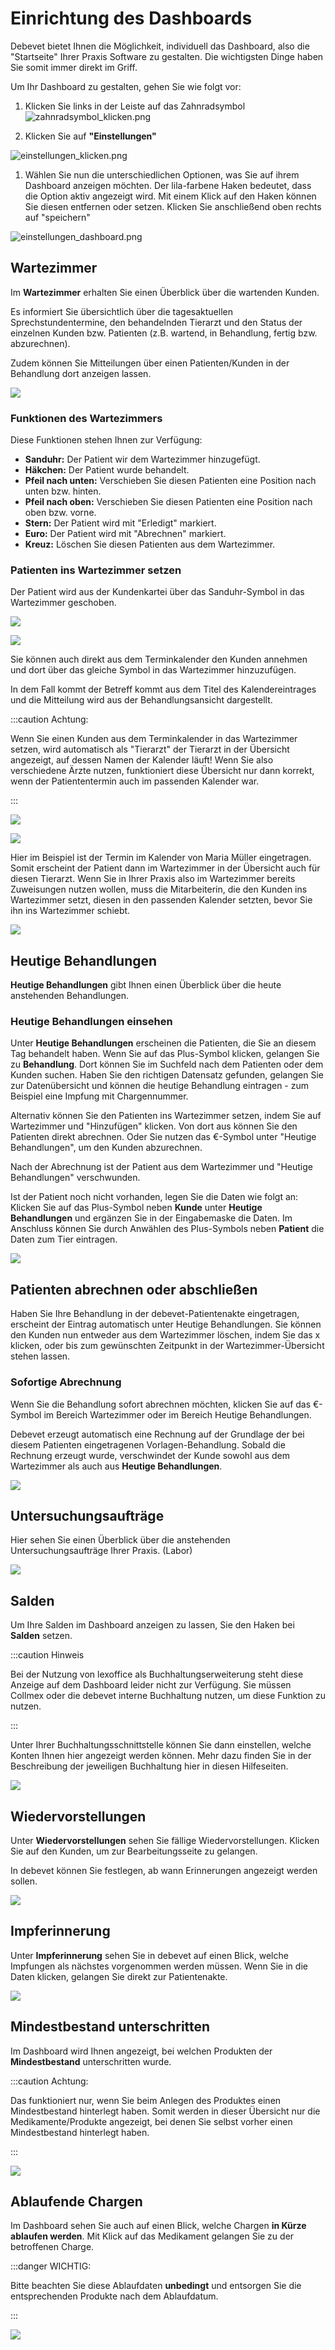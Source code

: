 # Einrichtung des Dashboards

Debevet bietet Ihnen die Möglichkeit, individuell das Dashboard, also die "Startseite" Ihrer Praxis Software zu gestalten. Die wichtigsten Dinge haben Sie somit immer direkt im Griff.

Um Ihr Dashboard zu gestalten, gehen Sie wie folgt vor:

1. Klicken Sie links in der Leiste auf das Zahnradsymbol   
![zahnradsymbol_klicken.png](../../static/img/dashboard/zahnradsymbol_klicken.png)
   

2. Klicken Sie auf **"Einstellungen"**    

![einstellungen_klicken.png](../../static/img/dashboard/einstellungen_klicken.png)


1. Wählen Sie nun die unterschiedlichen Optionen, was Sie auf ihrem Dashboard anzeigen möchten. Der lila-farbene Haken
bedeutet, dass die Option aktiv angezeigt wird. Mit einem Klick auf den Haken können Sie diesen entfernen oder setzen.
Klicken Sie anschließend oben rechts auf "speichern"     

![einstellungen_dashboard.png](../../static/img/dashboard/einstellungen_dashboard.png)

## Wartezimmer

Im **Wartezimmer** erhalten Sie einen Überblick über die wartenden Kunden.  

Es informiert Sie übersichtlich über die tagesaktuellen Sprechstundentermine, den behandelnden Tierarzt und den Status 
der einzelnen Kunden bzw. Patienten (z.B. wartend, in Behandlung, fertig bzw. abzurechnen).  

Zudem können Sie Mitteilungen über einen Patienten/Kunden in der Behandlung dort anzeigen lassen.  

![](../../static/img/dashboard/dashboard_wartezimmer1.png)  

### Funktionen des Wartezimmers  

Diese Funktionen stehen Ihnen zur Verfügung:

* **Sanduhr:** Der Patient wir dem Wartezimmer hinzugefügt.
* **Häkchen:** Der Patient wurde behandelt.
* **Pfeil nach unten:** Verschieben Sie diesen Patienten eine Position nach unten bzw. hinten.
* **Pfeil nach oben:** Verschieben Sie diesen Patienten eine Position nach oben bzw. vorne.
* **Stern:** Der Patient wird mit "Erledigt" markiert.
* **Euro:** Der Patient wird mit "Abrechnen" markiert.
* **Kreuz:** Löschen Sie diesen Patienten aus dem Wartezimmer.

### Patienten ins Wartezimmer setzen

Der Patient wird aus der Kundenkartei über das Sanduhr-Symbol in das Wartezimmer geschoben.  

![](../../static/img/dashboard/dashboard_wartezimmer1.png)  

![](../../static/img/dashboard/dashboard_ins_wartezimmer2.png)  


Sie können auch direkt aus dem Terminkalender den Kunden annehmen und dort über das gleiche Symbol in das Wartezimmer hinzuzufügen.

In dem Fall kommt der Betreff kommt aus dem Titel des Kalendereintrages und die Mitteilung wird aus der Behandlungsansicht dargestellt.

:::caution Achtung:  

Wenn Sie einen Kunden aus dem Terminkalender in das Wartezimmer setzen, wird automatisch als "Tierarzt" der Tierarzt in der Übersicht 
angezeigt, auf dessen Namen der Kalender läuft! Wenn Sie also verschiedene Ärzte nutzen, funktioniert diese Übersicht nur dann korrekt,
wenn der Patiententermin auch im passenden Kalender war.  

:::  

![](../../static/img/dashboard/wartezimmer_aus_kalender.png)  

![](../../static/img/dashboard/wartezimmer_aus_kalender2.png)

Hier im Beispiel ist der Termin im Kalender von Maria Müller eingetragen. Somit erscheint der Patient dann im Wartezimmer in der Übersicht auch
für diesen Tierarzt. Wenn Sie in Ihrer Praxis also im Wartezimmer bereits Zuweisungen nutzen wollen, muss die Mitarbeiterin, die den Kunden ins Wartezimmer
setzt, diesen in den passenden Kalender setzten, bevor Sie ihn ins Wartezimmer schiebt.  

![](../../static/img/dashboard/wartezimmer_aus_kalender3.png)

## Heutige Behandlungen 

**Heutige Behandlungen** gibt Ihnen einen Überblick über die heute anstehenden Behandlungen.

### Heutige Behandlungen einsehen  

Unter **Heutige Behandlungen** erscheinen die Patienten, die Sie an diesem Tag behandelt haben. Wenn Sie auf das Plus-Symbol klicken, gelangen Sie zu **Behandlung**. 
Dort können Sie im Suchfeld nach dem Patienten oder dem Kunden suchen. Haben Sie den richtigen Datensatz gefunden, gelangen Sie zur Datenübersicht und können die heutige Behandlung
eintragen - zum Beispiel eine Impfung mit Chargennummer.

Alternativ können Sie den Patienten ins Wartezimmer setzen, indem Sie auf Wartezimmer und "Hinzufügen" klicken. Von dort aus können Sie den Patienten direkt abrechnen. 
Oder Sie nutzen das €-Symbol unter "Heutige Behandlungen", um den Kunden abzurechnen.

Nach der Abrechnung ist der Patient aus dem Wartezimmer und "Heutige Behandlungen" verschwunden.

Ist der Patient noch nicht vorhanden, legen Sie die Daten wie folgt an:   
Klicken Sie auf das Plus-Symbol neben **Kunde** unter **Heutige Behandlungen** und ergänzen Sie in der Eingabemaske die Daten. 
Im Anschluss können Sie durch Anwählen des Plus-Symbols neben **Patient** die Daten zum Tier eintragen.  

![](../../static/img/dashboard/heutige_behandlungen.png)   

## Patienten abrechnen oder abschließen  

Haben Sie Ihre Behandlung in der debevet-Patientenakte eingetragen, erscheint der Eintrag automatisch unter Heutige Behandlungen. 
Sie können den Kunden nun entweder aus dem Wartezimmer löschen, indem Sie das x klicken, oder bis zum gewünschten Zeitpunkt in der Wartezimmer-Übersicht stehen lassen.  

### Sofortige Abrechnung

Wenn Sie die Behandlung sofort abrechnen möchten, klicken Sie auf das €-Symbol im Bereich Wartezimmer oder im Bereich Heutige Behandlungen.

Debevet erzeugt automatisch eine Rechnung auf der Grundlage der bei diesem Patienten eingetragenen Vorlagen-Behandlung. Sobald die Rechnung erzeugt wurde, 
verschwindet der Kunde sowohl aus dem Wartezimmer als auch aus **Heutige Behandlungen**.

![](../../static/img/dashboard/Heutige_Behandlung_Kunde_erscheint.png)   

## Untersuchungsaufträge

Hier sehen Sie einen Überblick über die anstehenden Untersuchungsaufträge Ihrer Praxis. (Labor)

![](../../static/img/dashboard/Untersuchungsauftraege.png)  

## Salden  

Um Ihre Salden im Dashboard anzeigen zu lassen, Sie den Haken bei **Salden** setzen.  

:::caution Hinweis  

Bei der Nutzung von lexoffice als Buchhaltungserweiterung steht diese Anzeige auf dem Dashboard leider nicht zur Verfügung.  Sie müssen
Collmex oder die debevet interne Buchhaltung nutzen, um diese Funktion zu nutzen.   

::: 

Unter Ihrer Buchhaltungsschnittstelle können Sie dann einstellen, welche Konten Ihnen hier angezeigt werden können. Mehr dazu finden
Sie in der Beschreibung der jeweiligen Buchhaltung hier in diesen Hilfeseiten.

![](../../static/img/dashboard/Salden.png)
  
## Wiedervorstellungen

Unter **Wiedervorstellungen** sehen Sie fällige Wiedervorstellungen. Klicken Sie auf den Kunden, um zur Bearbeitungsseite zu gelangen.

In debevet können Sie festlegen, ab wann Erinnerungen angezeigt werden sollen.

![](../../static/img/dashboard/Wiedervorstellungen.png)  

## Impferinnerung  

Unter **Impferinnerung** sehen Sie in debevet auf einen Blick, welche Impfungen als nächstes vorgenommen werden müssen. 
Wenn Sie in die Daten klicken, gelangen Sie direkt zur Patientenakte.  

![](../../static/img/dashboard/Impferinnerung.png)  

## Mindestbestand unterschritten  

Im Dashboard wird Ihnen angezeigt, bei welchen Produkten der **Mindestbestand** unterschritten wurde. 

:::caution Achtung:

Das funktioniert nur, wenn Sie beim Anlegen des Produktes einen Mindestbestand hinterlegt haben. Somit werden in dieser Übersicht 
nur die Medikamente/Produkte angezeigt, bei denen Sie selbst vorher einen Mindestbestand hinterlegt haben.   

:::  

![](../../static/img/dashboard/Mindestbestand_Unterschritten.png)  

## Ablaufende Chargen  

Im Dashboard sehen Sie auch auf einen Blick, welche Chargen **in Kürze ablaufen werden**. Mit Klick auf das Medikament gelangen Sie zu der betroffenen Charge.
  
:::danger WICHTIG:  

Bitte beachten Sie diese Ablaufdaten **unbedingt** und entsorgen Sie die entsprechenden Produkte nach dem Ablaufdatum.   

:::  

![](../../static/img/dashboard/Mindestbestand_Unterschritten.png)